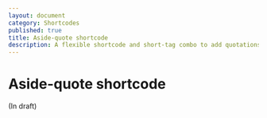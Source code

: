```yaml
---
layout: document
category: Shortcodes
published: true
title: Aside-quote shortcode
description: A flexible shortcode and short-tag combo to add quotations as asides in your articles, which pull data from Textpattern links.
---
```


# Aside-quote shortcode

(In draft)